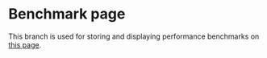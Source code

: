 # Benchmark page

This branch is used for storing and displaying performance benchmarks on [this page](https://monash-emu.github.io/summer/).
